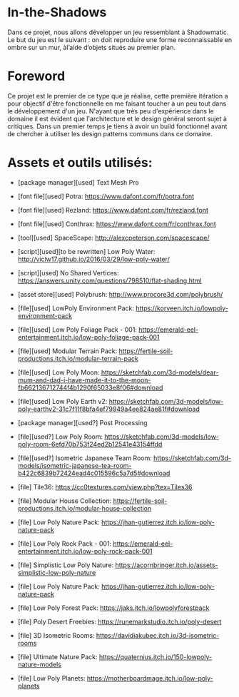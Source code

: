 # In-the-Shadows
Dans ce projet, nous allons développer un jeu ressemblant à Shadowmatic. Le but du jeu est le suivant : on doit reproduire une forme reconnaissable en ombre sur un mur, àl’aide d’objets situés au premier plan.

# Foreword
Ce projet est le premier de ce type que je réalise, cette première itération a pour objectif d'être fonctionnelle en me faisant toucher à un peu tout dans le développement d'un jeu.
N'ayant que très peu d'expérience dans le domaine il est évident que l'architecture et le design général seront sujet à critiques.
Dans un premier temps je tiens à avoir un build fonctionnel avant de chercher à utiliser les design patterns communs dans ce domaine.

# Assets et outils utilisés:
- [package manager][used] Text Mesh Pro

- [font file][used] Potra:
 https://www.dafont.com/fr/potra.font
- [font file][used] Rezland:
 https://www.dafont.com/fr/rezland.font
- [font file][used] Conthrax:
 https://www.dafont.com/fr/conthrax.font
- [tool][used] SpaceScape:
 http://alexcpeterson.com/spacescape/

- [script][used][to be rewritten] Low Poly Water:
 http://viclw17.github.io/2016/03/29/low-poly-water/

- [script][used] No Shared Vertices:
 https://answers.unity.com/questions/798510/flat-shading.html

- [asset store][used] Polybrush:
 http://www.procore3d.com/polybrush/

- [file][used] LowPoly Environment Pack:
 https://korveen.itch.io/lowpoly-environment-pack

- [file][used] Low Poly Foliage Pack - 001:
 https://emerald-eel-entertainment.itch.io/low-poly-foliage-pack-001

- [file][used] Modular Terrain Pack:
 https://fertile-soil-productions.itch.io/modular-terrain-pack

- [file][used] Low Poly Moon:
 https://sketchfab.com/3d-models/dear-mum-and-dad-i-have-made-it-to-the-moon-fb662136712744f4b1290f65033e8f06#download

- [file][used] Low Poly Earth v2: 
 https://sketchfab.com/3d-models/low-poly-earthv2-31c7f11f8bfa4ef79949a4ee824ae81f#download






- [package manager][used?] Post Processing

- [file][used?] Low Poly Room: 
 https://sketchfab.com/3d-models/low-poly-room-6efd70b753f24ed2b12541e43154ffdd

- [file][used?] Isometric Japanese Team Room:
 https://sketchfab.com/3d-models/isometric-japanese-tea-room-b422c6839b72424ead4c015596c5a7d5#download



- [file] Tile36:
 https://cc0textures.com/view.php?tex=Tiles36

- [file] Modular House Collection:
  https://fertile-soil-productions.itch.io/modular-house-collection

- [file] Low Poly Nature Pack:
 https://jhan-gutierrez.itch.io/low-poly-nature-pack

- [file] Low Poly Rock Pack - 001:
 https://emerald-eel-entertainment.itch.io/low-poly-rock-pack-001

- [file] Simplistic Low Poly Nature:
 https://acornbringer.itch.io/assets-simplistic-low-poly-nature

- [file] Low Poly Nature Pack:
 https://jhan-gutierrez.itch.io/low-poly-nature-pack

- [file] Low Poly Forest Pack:
 https://jaks.itch.io/lowpolyforestpack

- [file] Poly Desert Freebies:
 https://runemarkstudio.itch.io/poly-desert

- [file] 3D Isometric Rooms:
 https://davidjakubec.itch.io/3d-isometric-rooms

- [file] Ultimate Nature Pack:
 https://quaternius.itch.io/150-lowpoly-nature-models

- [file] Low Poly Planets: 
 https://motherboardmage.itch.io/low-poly-planets